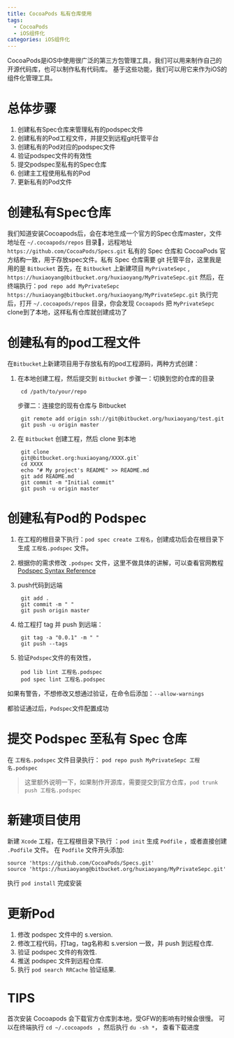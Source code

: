 ```yaml
---
title: CocoaPods 私有仓库使用
tags:
  - CocoaPods
  - iOS组件化
categories: iOS组件化
---
```


CocoaPods是iOS中使用很广泛的第三方包管理工具，我们可以用来制作自己的开源代码库，也可以制作私有代码库。
基于这些功能，我们可以用它来作为iOS的组件化管理工具。

# 总体步骤

1. 创建私有Spec仓库来管理私有的podspec文件
1. 创建私有的Pod工程文件，并提交到远程git托管平台
1. 创建私有的Pod对应的podspec文件
1. 验证podspec文件的有效性
1. 提交podspec至私有的Spec仓库
1. 创建主工程使用私有的Pod
1. 更新私有的Pod文件

# 创建私有Spec仓库

我们知道安装Cocoapods后，会在本地生成一个官方的Spec仓库master，文件地址在 `~/.cocoapods/repos` 目录，远程地址 `https://github.com/CocoaPods/Specs.git`
私有的 Spec 仓库和 CocoaPods 官方结构一致，用于存放spec文件。私有 Spec 仓库需要 git 托管平台，这里我是用的是 `Bitbucket`
首先，在 `Bitbucket` 上新建项目 `MyPrivateSepc` , `https://huxiaoyang@bitbucket.org/huxiaoyang/MyPrivateSepc.git`
然后，在终端执行：`pod repo add MyPrivateSepc https://huxiaoyang@bitbucket.org/huxiaoyang/MyPrivateSepc.git`
执行完后，打开 `~/.cocoapods/repos` 目录，你会发现 `Cocoapods` 把 `MyPrivateSepc` clone到了本地，这样私有仓库就创建成功了

# 创建私有的pod工程文件

在`Bitbucket`上新建项目用于存放私有的pod工程源码，两种方式创建：

1. 在本地创建工程，然后提交到 `Bitbucket`
    步骤一：切换到您的仓库的目录

        cd /path/to/your/repo
    步骤二：连接您的现有仓库与 Bitbucket

        git remote add origin ssh://git@bitbucket.org/huxiaoyang/test.git
        git push -u origin master

1. 在 `Bitbucket` 创建工程，然后 clone 到本地

        git clone
        git@bitbucket.org:huxiaoyang/XXXX.git`
        cd XXXX
        echo "# My project's README" >> README.md
        git add README.md
        git commit -m "Initial commit"
        git push -u origin master

# 创建私有Pod的 Podspec

1. 在工程的根目录下执行：`pod spec create 工程名`，创建成功后会在根目录下生成 `工程名.podspec` 文件。
1. 根据你的需求修改 `.podspec` 文件，这里不做具体的讲解，可以查看官网教程 [Podspec Syntax Reference](https://guides.cocoapods.org/syntax/podspec.html)
1. push代码到远端

        git add .
        git commit -m " "
        git push origin master
1. 给工程打 tag 并 push 到远端：

        git tag -a "0.0.1" -m " "
        git push --tags
1. 验证`Podspec`文件的有效性，

        pod lib lint 工程名.podspec
        pod spec lint 工程名.podspec

如果有警告，不想修改又想通过验证，在命令后添加：`--allow-warnings`

都验证通过后，`Podspec`文件配置成功

# 提交 Podspec 至私有 Spec 仓库

在 `工程名.podspec` 文件目录执行： `pod repo push MyPrivateSepc 工程名.podspec`

> 这里额外说明一下，如果制作开源库，需要提交到官方仓库，`pod trunk push 工程名.podspec` 

# 新建项目使用

新建 `Xcode` 工程，在工程根目录下执行 ：`pod init` 生成 `Podfile` ，或者直接创建 `.Podfile` 文件。
在 `Podfile` 文件开头添加:

    source 'https://github.com/CocoaPods/Specs.git'
    source 'https://huxiaoyang@bitbucket.org/huxiaoyang/MyPrivateSepc.git'

执行 `pod install` 完成安装

# 更新Pod

1. 修改 podspec 文件中的 s.version.
1. 修改工程代码，打tag，tag名称和 s.version 一致，并 push 到远程仓库.
1. 验证 podspec 文件的有效性.
1. 推送 podspec 文件到远程仓库.
1. 执行 `pod search RRCache` 验证结果.

# TIPS

首次安装 Cocoapods 会下载官方仓库到本地，受GFW的影响有时候会很慢。
可以在终端执行 `cd ~/.cocoapods ` ，然后执行 `du -sh *`， 查看下载进度